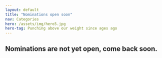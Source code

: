 ```yaml
---
layout: default
title: "Nominations open soon"
nav: Categories
hero: /assets/img/hero5.jpg
hero-tag: Punching above our weight since ages ago
---
```


## Nominations are not yet open, come back soon.
